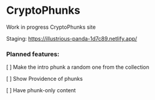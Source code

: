 # CryptoPhunks

Work in progress CryptoPhunks site

Staging: https://illustrious-panda-1d7c89.netlify.app/

### Planned features:
[ ] Make the intro phunk a random one from the collection

[ ] Show Providence of phunks

[ ] Have phunk-only content 
